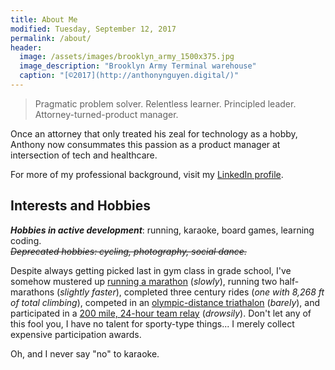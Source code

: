 ```yaml
---
title: About Me
modified: Tuesday, September 12, 2017
permalink: /about/
header:
  image: /assets/images/brooklyn_army_1500x375.jpg
  image_description: "Brooklyn Army Terminal warehouse"
  caption: "[©2017](http://anthonynguyen.digital/)"
---
```


> Pragmatic problem solver. Relentless learner. Principled leader. Attorney-turned-product manager.

Once an attorney that only treated his zeal for technology as a hobby, Anthony now consummates this passion as a product manager at intersection of tech and healthcare.

For more of my professional background, visit my [LinkedIn profile](https://www.linkedin.com/in/anthonytnguyen).

## Interests and Hobbies

***Hobbies in active development***: running, karaoke, board games, learning coding.  
~~*Deprecated hobbies: cycling, photography, social dance.*~~

Despite always getting picked last in gym class in grade school, I've somehow mustered up [running a marathon](http://www.tcsnycmarathon.org) (*slowly*), running two half-marathons (*slightly faster*), completed three century rides (*one with 8,268 ft of total climbing*), competed in an [olympic-distance triathalon](http://www.nyctri.com/) (*barely*), and participated in a [200 mile, 24-hour team relay](https://en.wikipedia.org/wiki/Reach_the_Beach_Relay) (*drowsily*). Don't let any of this fool you, I have no talent for sporty-type things... I merely collect expensive participation awards.

Oh, and I never say "no" to karaoke.


